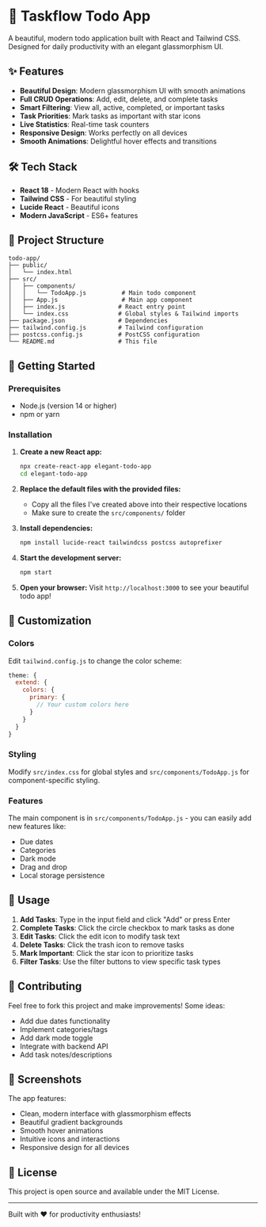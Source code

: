 # 🚀 Taskflow Todo App

A beautiful, modern todo application built with React and Tailwind CSS. Designed for daily productivity with an elegant glassmorphism UI.

## ✨ Features

- **Beautiful Design**: Modern glassmorphism UI with smooth animations
- **Full CRUD Operations**: Add, edit, delete, and complete tasks
- **Smart Filtering**: View all, active, completed, or important tasks
- **Task Priorities**: Mark tasks as important with star icons
- **Live Statistics**: Real-time task counters
- **Responsive Design**: Works perfectly on all devices
- **Smooth Animations**: Delightful hover effects and transitions

## 🛠️ Tech Stack

- **React 18** - Modern React with hooks
- **Tailwind CSS** - For beautiful styling
- **Lucide React** - Beautiful icons
- **Modern JavaScript** - ES6+ features

## 📁 Project Structure

```
todo-app/
├── public/
│   └── index.html
├── src/
│   ├── components/
│   │   └── TodoApp.js          # Main todo component
│   ├── App.js                  # Main app component
│   ├── index.js               # React entry point
│   └── index.css              # Global styles & Tailwind imports
├── package.json               # Dependencies
├── tailwind.config.js         # Tailwind configuration
├── postcss.config.js          # PostCSS configuration
└── README.md                  # This file
```

## 🚀 Getting Started

### Prerequisites

- Node.js (version 14 or higher)
- npm or yarn

### Installation

1. **Create a new React app:**
   ```bash
   npx create-react-app elegant-todo-app
   cd elegant-todo-app
   ```

2. **Replace the default files with the provided files:**
   - Copy all the files I've created above into their respective locations
   - Make sure to create the `src/components/` folder

3. **Install dependencies:**
   ```bash
   npm install lucide-react tailwindcss postcss autoprefixer
   ```

4. **Start the development server:**
   ```bash
   npm start
   ```

5. **Open your browser:**
   Visit `http://localhost:3000` to see your beautiful todo app!

## 🎨 Customization

### Colors
Edit `tailwind.config.js` to change the color scheme:

```javascript
theme: {
  extend: {
    colors: {
      primary: {
        // Your custom colors here
      }
    }
  }
}
```

### Styling
Modify `src/index.css` for global styles and `src/components/TodoApp.js` for component-specific styling.

### Features
The main component is in `src/components/TodoApp.js` - you can easily add new features like:
- Due dates
- Categories
- Dark mode
- Drag and drop
- Local storage persistence

## 🎯 Usage

1. **Add Tasks**: Type in the input field and click "Add" or press Enter
2. **Complete Tasks**: Click the circle checkbox to mark tasks as done
3. **Edit Tasks**: Click the edit icon to modify task text
4. **Delete Tasks**: Click the trash icon to remove tasks
5. **Mark Important**: Click the star icon to prioritize tasks
6. **Filter Tasks**: Use the filter buttons to view specific task types

## 🤝 Contributing

Feel free to fork this project and make improvements! Some ideas:
- Add due dates functionality
- Implement categories/tags
- Add dark mode toggle
- Integrate with backend API
- Add task notes/descriptions

## 📱 Screenshots

The app features:
- Clean, modern interface with glassmorphism effects
- Beautiful gradient backgrounds
- Smooth hover animations
- Intuitive icons and interactions
- Responsive design for all devices

## 📄 License

This project is open source and available under the MIT License.

---

Built with ❤️ for productivity enthusiasts!